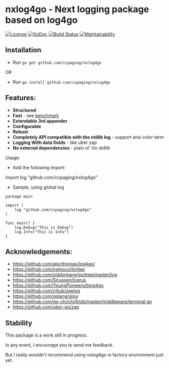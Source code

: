 # nxlog4go - Next logging package based on log4go 
[![License](https://img.shields.io/pypi/l/Django.svg)](https://github.com/ccpaging/nxlog4go/blob/master/LICENSE) [![GoDoc](https://godoc.org/github.com/ccpaging/nxlog4go?status.svg)](https://godoc.org/github.com/ccpaging/nxlog4go) [![Build Status](https://travis-ci.org/ccpaging/nxlog4go.svg?branch=master)](https://travis-ci.org/ccpaging/nxlog4go) [![Maintainability](https://codeclimate.com/github/ccpaging/nxlog4go/badges/gpa.svg)](https://codeclimate.com/github/ccpaging/nxlog4go/maintainability)

## Installation

- Run `go get github.com/ccpaging/nxlog4go`

OR

- Run `go install github.com/ccpaging/nxlog4go`

## Features:

* **Structured**
* **Fast** - see [benchmark](https://github.com/ccpaging/nxlog4go/blob/master/nxlog4go_test.go)
* **Extendable 3rd appender**
* **Configurable**
* **Robust**
* **Completely API compatible with the stdlib log** - support ansi color term
* **Logging With data fields** - like uber zap
* **No external dependencies** - plain ol' Go stdlib

Usage:

- Add the following import:

import log "github.com/ccpaging/nxlog4go"

- Sample, using global log

```
package main

import (
    log "github.com/ccpaging/nxlog4go"
)

func main() {
    log.Debug("This is Debug")
    log.Info("This is Info")
}
```

## Acknowledgements:

* <https://github.com/alecthomas/log4go/>
* <https://github.com/ngmoco/timber>
* <https://github.com/siddontang/go/tree/master/log>
* <https://github.com/Sirupsen/logrus>
* <https://github.com/YoungPioneers/blog4go>
* <https://github.com/cihub/seelog>
* <https://github.com/golang/glog>
* <https://github.com/go-chi/chi/blob/master/middleware/terminal.go>
* <https://github.com/uber-go/zap>

## Stability

This package is a work still in progress. 

In any event, I encourage you to send me feedback.

But I really wouldn't recommend using nxlog4go in factory environment just yet.
